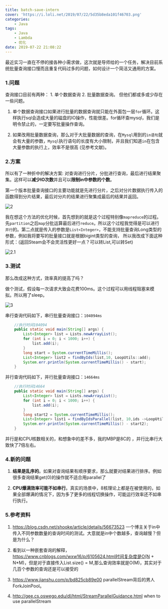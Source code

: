 ```yaml
---
title: batch-save-intern
cover: 'https://i.loli.net/2019/07/22/5d35b8eda101f46703.png'
categories: 
    - Java
tags: 
    - Java
    - Lambda
    - 优化
date: 2019-07-22 21:08:22
---
```


最近实习一直在不停的接各种小需求做，这次就是导师给的一个任务，解决目前系统批量查询接口慢而且重复代码过多的问题，如何设计一个简洁又通用的方案。

<!-- more -->

### 1.问题

查询接口目前有两种： 1. 单个数据查询 2. 批量数据查询。 但他们都或多或少存在一些问题。

1. 单个数据查询接口如果进行批量的数据查询就只能在外面包一层`for`循环。这样执行sql会造成大量的磁盘的IO操作，性能很差。for循环查mysql，我们是明令禁止的，一定要写批量操作查询。

2. 如果改用批量数据查询，那么对于大批量数据的查询，在`Mysql`用到的`in语句`就会有大量的参数，`Mysql`执行语句的长度有大小限制，并且我们知道`in`在包含大量参数的执行上，效率不是很高 (见参考文献)。

### 2.方案

所以有了一种折中的解决方案: 对查询进行分片，分批进行查询，最后进行结果聚集。这样可以**减少IO次数**并且可以**限制in中参数的个数**。

第一个版本批量查询接口的主要功能就是先进行分片，之后对分片数据执行传入的函数得到分片结果，最后对分片的结果进行聚集成最后的结果并返回。

![2](https://i.loli.net/2019/07/22/5d35b5facb85f75788.png)

我在想这个方法的优化时候，首先想到的就是这个过程特别像`mapreduce`的过程。先`partition`之后`map`分批运算最后进行`reduce`。所以这个过程我觉得是可以进行`并行`的。第二点就是传入的参数是`List<Integer>`，不能支持批量查询Long类型的参数，例如我将要写的批量接口就是根据bigint类型的查询， 所以我改成下面这种形式：(返回Steam会不会灵活性更好一点？可以转List,可以转Set)

![2.1](https://i.loli.net/2019/07/22/5d35b62d4fbbc80535.png)

### 3.测试

那么改成这种方式，效率真的提高了吗？

做个测试，假设每一次请求大致会花费100ms。这个过程可以用线程阻塞来模拟。所以用了sleep。

![3](https://i.loli.net/2019/07/22/5d35b6404e6de59146.png)

串行查询代码如下，串行批量查询接口：`104094ms`

```java
    //执行时间104094
    public static void main(String[] args) {
        List<Integer> list = Lists.newArrayList();
        for (int i = 0; i < 1000; i++) {
            list.add(i);
        }
        long start = System.currentTimeMillis();
        List<Integer> list2 = findByIds(list,10, LoopUtils::add);
        System.err.println(System.currentTimeMillis() - start);
    }
```

并行查询代码如下，并行批量查询接口：`14664ms`

```java
    //执行时间14664
    public static void main(String[] args) {
        List<Integer> list = Lists.newArrayList();
        for (int i = 0; i < 1000; i++) {
            list.add(i);
        }
        long start2 = System.currentTimeMillis();
        List<Integer> list1 = findByIdsParallel(list, 10,ids ->LoopUtils.add(ids).stream());
        System.err.println(System.currentTimeMillis() - start2);
    }
```
并行是和CPU核数相关的，和想象中的差不多，我的MBP是8C的 ，并行比串行大致快了7倍左右。

### 4.新的问题

1. **结果是乱序的**。如果对查询结果有顺序要求，那么就要对结果进行排序。例如很多查询结果get(0)的操作就不适合用parallel了

2. **CPU爆满效率可能不如串行**。真实的场景中，8核理论上都是在被使用的，如果全部爆满的情况下，因为多了更多的线程切换操作，可能运行效率还不如串行执行。

### 5.参考资料

1. https://blog.csdn.net/shooke/article/details/56673523 一个博主关于in中传入不同参数数量的查询时间的测试。大意就是in中个数越多，查询越慢？但是为什么？

2. 看到以一种嵌套查询的解释，https://www.cnblogs.com/wxw16/p/6105624.html时间复杂度是O(N + N*M)，但是对于直接传入List.size() = M,那么查询效率就是O(M)，其实对于几百个参数的查询还是可以接受的

3. https://www.jianshu.com/p/bd825cb89e00 parallelStream背后的男人ForkJoinPool。

4. http://gee.cs.oswego.edu/dl/html/StreamParallelGuidance.html when to use parallelStream

